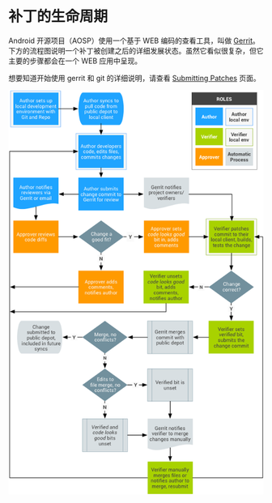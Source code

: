 # 补丁的生命周期

Android 开源项目（AOSP）使用一个基于 WEB 编码的查看工具，叫做 [Gerrit](https://android-review.googlesource.com/)。下方的流程图说明一个补丁被创建之后的详细发展状态。虽然它看似很复杂，但它主要的步骤都会在一个 WEB 应用中呈现。

想要知道开始使用 gerrit 和 git 的详细说明，请查看 [Submitting Patches](https://source.android.com/source/submit-patches.html) 页面。

![](images/workflow.png)